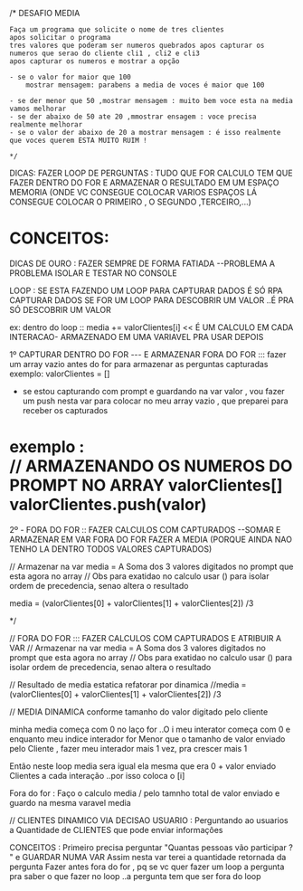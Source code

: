 
/*
    DESAFIO MEDIA

    Faça um programa que solicite o nome de tres clientes
    apos solicitar o programa
    tres valores que poderam ser numeros quebrados apos capturar os numeros que serao do cliente cli1 , cli2 e cli3
    apos capturar os numeros e mostrar a opção
   
    - se o valor for maior que 100
        mostrar mensagem: parabens a media de voces é maior que 100

    - se der menor que 50 ,mostrar mensagem : muito bem voce esta na media vamos melhorar
    - se der abaixo de 50 ate 20 ,mmostrar ensagem : voce precisa realmente melhorar
    - se o valor der abaixo de 20 a mostrar mensagem : é isso realmente que voces querem ESTA MUITO RUIM !

    */




DICAS:
  FAZER LOOP DE PERGUNTAS :
  TUDO QUE FOR CALCULO TEM QUE FAZER DENTRO DO FOR
  E ARMAZENAR O RESULTADO EM UM ESPAÇO MEMORIA (ONDE VC CONSEGUE COLOCAR VARIOS ESPAÇOS LÁ
  CONSEGUE COLOCAR O PRIMEIRO , O SEGUNDO ,TERCEIRO,...)

  CONCEITOS:
  ===============================
  DICAS DE OURO :
  FAZER SEMPRE DE FORMA FATIADA --PROBLEMA A PROBLEMA ISOLAR E TESTAR NO CONSOLE

  LOOP : SE ESTA FAZENDO UM LOOP PARA CAPTURAR DADOS É SÓ RPA CAPTURAR DADOS
  SE FOR UM LOOP PARA DESCOBRIR UM VALOR ..É PRA SÓ DESCOBRIR UM VALOR

  ex: dentro do loop :: media += valorClientes[i] << É UM CALCULO EM CADA INTERACAO- ARMAZENADO EM UMA VARIAVEL PRA USAR DEPOIS



  1º CAPTURAR DENTRO DO FOR --- E ARMAZENAR FORA DO FOR :::
  fazer um array vazio antes do for para armazenar as perguntas capturadas
  exemplo:     valorClientes = []
  - se estou capturando com prompt e guardando na var valor , 
  vou fazer um push nesta var para colocar no meu array vazio , que preparei para receber os capturados
  
  exemplo :   
  // ARMAZENANDO OS NUMEROS DO PROMPT NO ARRAY valorClientes[]
  valorClientes.push(valor)
===============================

  2º - FORA DO FOR :: FAZER CALCULOS COM CAPTURADOS --SOMAR E ARMAZENAR EM VAR 
  FORA DO FOR FAZER A MEDIA (PORQUE AINDA NAO TENHO LA DENTRO TODOS VALORES CAPTURADOS)
  
  // Armazenar na var media = A Soma dos 3 valores digitados no prompt que esta agora no array 
   // Obs para exatidao no calculo usar () para isolar ordem de precedencia, senao altera o resultado 

   media = (valorClientes[0] + valorClientes[1] + valorClientes[2]) /3


  */


  




// FORA DO FOR ::: FAZER CALCULOS COM CAPTURADOS E ATRIBUIR A VAR 
 // Armazenar na var media = A Soma dos 3 valores digitados no prompt que esta agora no array 
 // Obs para exatidao no calculo usar () para isolar ordem de precedencia, senao altera o resultado 
  
 // Resultado de media estatica refatorar por dinamica
 //media = (valorClientes[0] + valorClientes[1] + valorClientes[2]) /3

 // MEDIA DINAMICA conforme tamanho do valor digitado pelo cliente


 minha media começa com 0
no laço for ..O i meu interator começa com 0 e enquanto meu indice interador for Menor 
que o tamanho de valor enviado pelo Cliente , fazer meu interador mais 1 vez, pra crescer mais 1

Então neste loop media sera igual ela mesma que era 0 + valor enviado Clientes a cada interação ..por isso coloca o [i]

Fora do for : Faço o calculo media / pelo tamnho total de valor enviado e guardo na mesma varavel media




// CLIENTES DINAMICO VIA DECISAO USUARIO : Perguntando ao usuarios a Quantidade de CLIENTES que pode enviar informações
  
  CONCEITOS :
  Primeiro precisa perguntar "Quantas pessoas vão participar ? " e GUARDAR NUMA VAR
  Assim nesta var terei a quantidade retornada da pergunta
  Fazer antes fora do for , pq se vc quer fazer um loop a pergunta pra saber o que fazer no loop ..a pergunta tem que ser fora do loop


